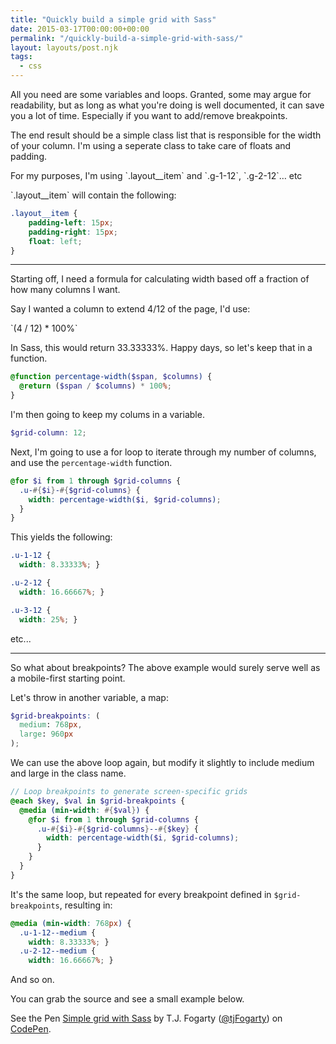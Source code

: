 ```yaml
---
title: "Quickly build a simple grid with Sass"
date: 2015-03-17T00:00:00+00:00
permalink: "/quickly-build-a-simple-grid-with-sass/"
layout: layouts/post.njk
tags:
  - css
---
```


<p>All you need are some variables and loops. Granted, some may argue for readability, but as long as what you're doing is well documented, it can save you a lot of time. Especially if you want to add/remove breakpoints.</p>
<p>The end result should be a simple class list that is responsible for the width of your column. I'm using a seperate class to take care of floats and padding.</p>
<p>For my purposes, I'm using `.layout__item` and `.g-1-12`, `.g-2-12`&#8230; etc</p>
<p>`.layout__item` will contain the following:</p>

``` css
.layout__item {
    padding-left: 15px;
    padding-right: 15px;
    float: left;
}
```

<hr />
<p>Starting off, I need a formula for calculating width based off a fraction of how many columns I want. </p>
<p>Say I wanted a column to extend 4/12 of the page, I'd use:</p>
<p>`(4 / 12) * 100%` </p>
<p>In Sass, this would return 33.33333%. Happy days, so let's  keep that in a function.</p>

``` scss
@function percentage-width($span, $columns) {
  @return ($span / $columns) * 100%;
}
```

I'm then going to keep my colums in a variable.

``` scss
$grid-column: 12;
```

Next, I'm going to use a for loop to iterate through my number of columns, and use the `percentage-width` function.

``` scss
@for $i from 1 through $grid-columns {
  .u-#{$i}-#{$grid-columns} {
    width: percentage-width($i, $grid-columns);
  }
}
```

This yields the following:

``` css
.u-1-12 {
  width: 8.33333%; }

.u-2-12 {
  width: 16.66667%; }

.u-3-12 {
  width: 25%; }
```

etc...

---

So what about breakpoints? The above example would surely serve well as a mobile-first starting point.

Let's throw in another variable, a map:

``` scss
$grid-breakpoints: (
  medium: 768px,
  large: 960px
);
```

We can use the above loop again, but modify it slightly to include medium and large in the class name.

``` scss
// Loop breakpoints to generate screen-specific grids
@each $key, $val in $grid-breakpoints {
  @media (min-width: #{$val}) {
    @for $i from 1 through $grid-columns {
      .u-#{$i}-#{$grid-columns}--#{$key} {
        width: percentage-width($i, $grid-columns);
      }
    }
  }
}
```

It's the same loop, but repeated for every breakpoint defined in `$grid-breakpoints`, resulting in:

``` css
@media (min-width: 768px) {
  .u-1-12--medium {
    width: 8.33333%; }
  .u-2-12--medium {
    width: 16.66667%; }
```

And so on.

You can grab the source and see a small example below.

<p data-height="268" data-theme-id="0" data-slug-hash="KwrRex" data-default-tab="result" data-user="tjFogarty" class="codepen">See the Pen <a href="http://codepen.io/tjFogarty/pen/KwrRex/">Simple grid with Sass</a> by T.J. Fogarty (<a href="http://codepen.io/tjFogarty">@tjFogarty</a>) on <a href="http://codepen.io">CodePen</a>.</p>
<script async src="//assets.codepen.io/assets/embed/ei.js"></script>
